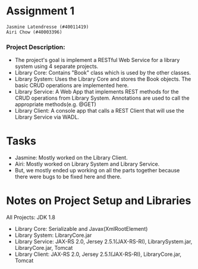 # Assignment 1
```
Jasmine Latendresse (#40011419)
Airi Chow (#40003396)
```

### Project Description:
- The project's goal is implement a RESTful Web Service for a library system
  using 4 separate projects.
- Library Core: Contains "Book" class which is used by the other classes.
- Library System: Uses the Library Core and stores the Book objects. The basic CRUD operations are implemented here.
- Library Service: A Web App that implements REST methods for the CRUD operations from Library System. Annotations are used to call the appropriate methods(e.g. @GET)
- Library Client: A console app that calls a REST Client that will use the Library Service via WADL.

# Tasks
- Jasmine: Mostly worked on the Library Client.
- Airi: Mostly worked on Library System and Library Service.
- But, we mostly ended up working on all the parts together because there were bugs to be fixed here and there.

# Notes on Project Setup and Libraries
All Projects: JDK 1.8
- Library Core: Serializable and Javax(XmlRootElement)
- Library System: LibraryCore.jar
- Library Service: JAX-RS 2.0, Jersey 2.5.1(JAX-RS-RI), LibrarySystem.jar, LibraryCore.jar, Tomcat
- Library Client: JAX-RS 2.0, Jersey 2.5.1(JAX-RS-RI), LibraryCore.jar, Tomcat
